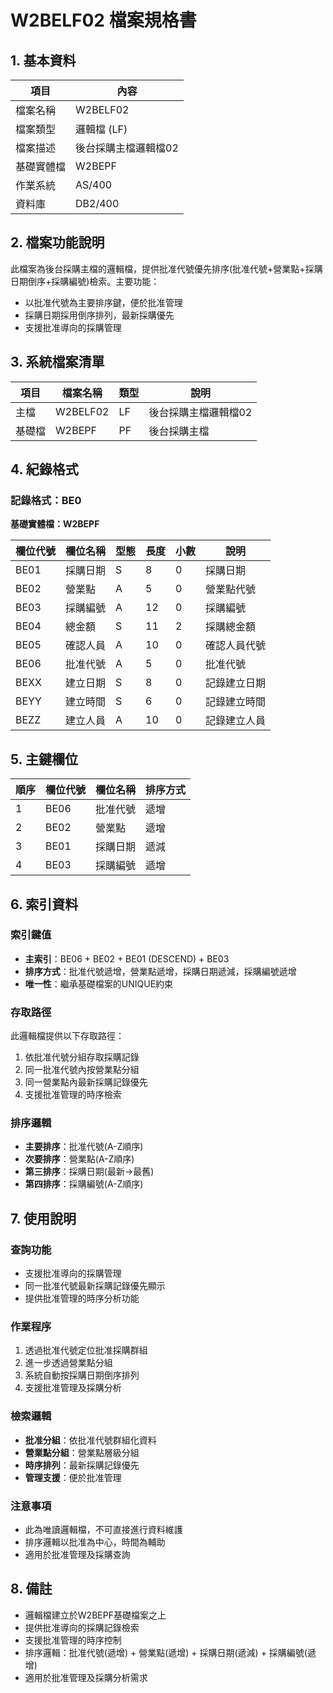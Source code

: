 # W2BELF02 檔案規格書

## 1. 基本資料

| 項目 | 內容 |
|------|------|
| 檔案名稱 | W2BELF02 |
| 檔案類型 | 邏輯檔 (LF) |
| 檔案描述 | 後台採購主檔邏輯檔02 |
| 基礎實體檔 | W2BEPF |
| 作業系統 | AS/400 |
| 資料庫 | DB2/400 |

## 2. 檔案功能說明

此檔案為後台採購主檔的邏輯檔，提供批准代號優先排序(批准代號+營業點+採購日期倒序+採購編號)檢索。主要功能：
- 以批准代號為主要排序鍵，便於批准管理
- 採購日期採用倒序排列，最新採購優先
- 支援批准導向的採購管理

## 3. 系統檔案清單

| 項目 | 檔案名稱 | 類型 | 說明 |
|------|----------|------|------|
| 主檔 | W2BELF02 | LF | 後台採購主檔邏輯檔02 |
| 基礎檔 | W2BEPF | PF | 後台採購主檔 |

## 4. 紀錄格式

### 記錄格式：BE0
**基礎實體檔：W2BEPF**

| 欄位代號 | 欄位名稱 | 型態 | 長度 | 小數 | 說明 |
|----------|----------|------|------|------|------|
| BE01 | 採購日期 | S | 8 | 0 | 採購日期 |
| BE02 | 營業點 | A | 5 | 0 | 營業點代號 |
| BE03 | 採購編號 | A | 12 | 0 | 採購編號 |
| BE04 | 總金額 | S | 11 | 2 | 採購總金額 |
| BE05 | 確認人員 | A | 10 | 0 | 確認人員代號 |
| BE06 | 批准代號 | A | 5 | 0 | 批准代號 |
| BEXX | 建立日期 | S | 8 | 0 | 記錄建立日期 |
| BEYY | 建立時間 | S | 6 | 0 | 記錄建立時間 |
| BEZZ | 建立人員 | A | 10 | 0 | 記錄建立人員 |

## 5. 主鍵欄位

| 順序 | 欄位代號 | 欄位名稱 | 排序方式 |
|------|----------|----------|----------|
| 1 | BE06 | 批准代號 | 遞增 |
| 2 | BE02 | 營業點 | 遞增 |
| 3 | BE01 | 採購日期 | 遞減 |
| 4 | BE03 | 採購編號 | 遞增 |

## 6. 索引資料

### 索引鍵值
- **主索引**：BE06 + BE02 + BE01 (DESCEND) + BE03
- **排序方式**：批准代號遞增，營業點遞增，採購日期遞減，採購編號遞增
- **唯一性**：繼承基礎檔案的UNIQUE約束

### 存取路徑
此邏輯檔提供以下存取路徑：
1. 依批准代號分組存取採購記錄
2. 同一批准代號內按營業點分組
3. 同一營業點內最新採購記錄優先
4. 支援批准管理的時序檢索

### 排序邏輯
- **主要排序**：批准代號(A-Z順序)
- **次要排序**：營業點(A-Z順序)
- **第三排序**：採購日期(最新→最舊)
- **第四排序**：採購編號(A-Z順序)

## 7. 使用說明

### 查詢功能
- 支援批准導向的採購管理
- 同一批准代號最新採購記錄優先顯示
- 提供批准管理的時序分析功能

### 作業程序
1. 透過批准代號定位批准採購群組
2. 進一步透過營業點分組
3. 系統自動按採購日期倒序排列
4. 支援批准管理及採購分析

### 檢索邏輯
- **批准分組**：依批准代號群組化資料
- **營業點分組**：營業點層級分組
- **時序排列**：最新採購記錄優先
- **管理支援**：便於批准管理

### 注意事項
- 此為唯讀邏輯檔，不可直接進行資料維護
- 排序邏輯以批准為中心，時間為輔助
- 適用於批准管理及採購查詢

## 8. 備註

- 邏輯檔建立於W2BEPF基礎檔案之上
- 提供批准導向的採購記錄檢索
- 支援批准管理的時序控制
- 排序邏輯：批准代號(遞增) + 營業點(遞增) + 採購日期(遞減) + 採購編號(遞增)
- 適用於批准管理及採購分析需求 